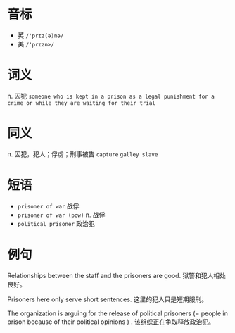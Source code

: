 # 音标

- 英 `/'prɪz(ə)nə/`
- 美 `/'prɪznɚ/`

# 词义

n. 囚犯
`someone who is kept in a prison as a legal punishment for a crime or while they are waiting for their trial`

# 同义

n. 囚犯，犯人；俘虏；刑事被告
`capture` `galley slave`

# 短语

- `prisoner of war` 战俘
- `prisoner of war (pow)` n. 战俘
- `political prisoner` 政治犯

# 例句

Relationships between the staff and the prisoners are good.
狱警和犯人相处良好。

Prisoners here only serve short sentences.
这里的犯人只是短期服刑。

The organization is arguing for the release of political prisoners (= people in prison because of their political opinions ) .
该组织正在争取释放政治犯。


